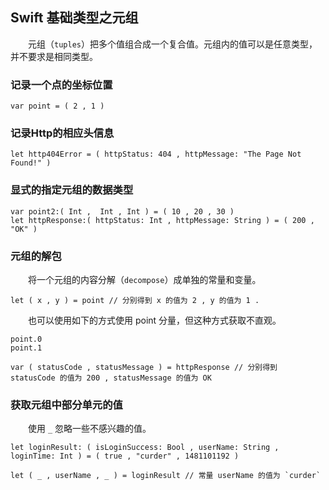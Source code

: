 ## Swift 基础类型之元组
　　元组（`tuples`）把多个值组合成一个复合值。元组内的值可以是任意类型，并不要求是相同类型。

### 记录一个点的坐标位置
```
var point = ( 2 , 1 )
```

### 记录Http的相应头信息
```
let http404Error = ( httpStatus: 404 , httpMessage: "The Page Not Found!" )
```

### 显式的指定元组的数据类型
```
var point2:( Int ,  Int , Int ) = ( 10 , 20 , 30 )
let httpResponse:( httpStatus: Int , httpMessage: String ) = ( 200 , "OK" )
```

### 元组的解包
　　将一个元组的内容分解（`decompose`）成单独的常量和变量。
```
let ( x , y ) = point // 分别得到 x 的值为 2 , y 的值为 1 .
```
　　也可以使用如下的方式使用 point 分量，但这种方式获取不直观。
```
point.0
point.1
```

```
var ( statusCode , statusMessage ) = httpResponse // 分别得到 statusCode 的值为 200 , statusMessage 的值为 OK
```

### 获取元组中部分单元的值
　　使用 `_` 忽略一些不感兴趣的值。
```
let loginResult: ( isLoginSuccess: Bool , userName: String , loginTime: Int ) = ( true , "curder" , 1481101192 )

let ( _ , userName , _ ) = loginResult // 常量 userName 的值为 `curder`
```